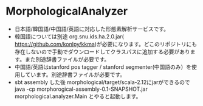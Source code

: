 # MorphologicalAnalyzer

- 日本語/韓国語/中国語/英語に対応した形態素解析サービスです。
- 韓国語については別途 org.snu.ids.ha.2.0.jar( https://github.com/konlpy/kkma)が必要になります。どこのリポジトリにも存在しないので手動でダウンロードしてクラスパスに追加する必要があります。また別途辞書ファイルが必要です。
- 中国語/英語はstanford pos tagger / stanford segmenter(中国語のみ）を使用しています。別途辞書ファイルが必要です。
- sbt assembly した後 morphological/target/scala-2.12にjarができるので
java -cp morphorogical-assembly-0.1-SNAPSHOT.jar morphological.analyzer.Main
とやると起動します。
